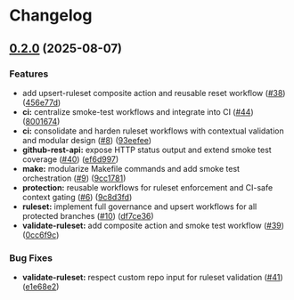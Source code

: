 # Changelog

## [0.2.0](https://github.com/robert-portelli/utils-repl/compare/v0.1.0...v0.2.0) (2025-08-07)


### Features

* add upsert-ruleset composite action and reusable reset workflow ([#38](https://github.com/robert-portelli/utils-repl/issues/38)) ([456e77d](https://github.com/robert-portelli/utils-repl/commit/456e77d1ed2285e09615407379f18c4939e9a964))
* **ci:** centralize smoke-test workflows and integrate into CI   ([#44](https://github.com/robert-portelli/utils-repl/issues/44)) ([8001674](https://github.com/robert-portelli/utils-repl/commit/8001674a41086e6b95a62da9cc4e114ff60b04dc))
* **ci:** consolidate and harden ruleset workflows with contextual validation and modular design ([#8](https://github.com/robert-portelli/utils-repl/issues/8)) ([93eefee](https://github.com/robert-portelli/utils-repl/commit/93eefee67f3cb0ecef7f13bdb4d373c402b7ce2e))
* **github-rest-api:** expose HTTP status output and extend smoke test coverage ([#40](https://github.com/robert-portelli/utils-repl/issues/40)) ([ef6d997](https://github.com/robert-portelli/utils-repl/commit/ef6d997fd202a9a0da87a896d3dff29864a793b2))
* **make:** modularize Makefile commands and add smoke test orchestration ([#9](https://github.com/robert-portelli/utils-repl/issues/9)) ([9cc1781](https://github.com/robert-portelli/utils-repl/commit/9cc17815d77c1a969dc9adf6cfb8201250f76a68))
* **protection:** reusable workflows for ruleset enforcement and CI-safe context gating ([#6](https://github.com/robert-portelli/utils-repl/issues/6)) ([9c8d3fd](https://github.com/robert-portelli/utils-repl/commit/9c8d3fd1c88860914f495efaf43b285feadf5c7f))
* **ruleset:** implement full governance and upsert workflows for all protected branches ([#10](https://github.com/robert-portelli/utils-repl/issues/10)) ([df7ce36](https://github.com/robert-portelli/utils-repl/commit/df7ce36352ae3c08c4da5f866d609bd96f2b0668))
* **validate-ruleset:** add composite action and smoke test workflow ([#39](https://github.com/robert-portelli/utils-repl/issues/39)) ([0cc6f9c](https://github.com/robert-portelli/utils-repl/commit/0cc6f9c7c99806de172c46d7252effe01ecd1357))


### Bug Fixes

* **validate-ruleset:** respect custom repo input for ruleset validation ([#41](https://github.com/robert-portelli/utils-repl/issues/41)) ([e1e68e2](https://github.com/robert-portelli/utils-repl/commit/e1e68e22381069bf158ac4a96210db0aec7208e6))
